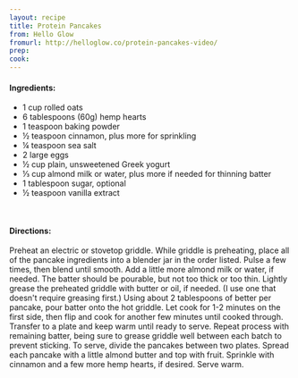 ```yaml
---
layout: recipe
title: Protein Pancakes
from: Hello Glow
fromurl: http://helloglow.co/protein-pancakes-video/
prep: 
cook: 
---
```


#### Ingredients:

* 1 cup rolled oats
* 6 tablespoons (60g) hemp hearts
* 1 teaspoon baking powder
* ½ teaspoon cinnamon, plus more for sprinkling
* ¼ teaspoon sea salt
* 2 large eggs
* ½ cup plain, unsweetened Greek yogurt
* ⅓ cup almond milk or water, plus more if needed for thinning batter
* 1 tablespoon sugar, optional
* ½ teaspoon vanilla extract

<br>

#### Directions:

Preheat an electric or stovetop griddle.
While griddle is preheating, place all of the pancake ingredients
into a blender jar in the order listed. Pulse a few times, then blend
until smooth. Add a little more almond milk or water, if needed. The
batter should be pourable, but not too thick or too thin.
Lightly grease the preheated griddle with butter or oil, if
needed. (I use one that doesn't require greasing first.) Using about 2
tablespoons of better per pancake, pour batter onto the hot griddle.
Let cook for 1-2 minutes on the first side, then flip and cook for
another few minutes until cooked through. Transfer to a plate and keep
warm until ready to serve.
Repeat process with remaining batter, being sure to grease griddle
well between each batch to prevent sticking.
To serve, divide the pancakes between two plates. Spread each
pancake with a little almond butter and top with fruit. Sprinkle with
cinnamon and a few more hemp hearts, if desired. Serve warm.
